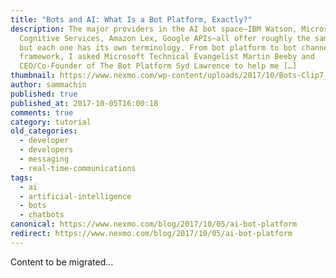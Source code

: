 ```yaml
---
title: "Bots and AI: What Is a Bot Platform, Exactly?"
description: The major providers in the AI bot space—IBM Watson, Microsoft
  Cognitive Services, Amazon Lex, Google APIs—all offer roughly the same things,
  but each one has its own terminology. From bot platform to bot channel to bot
  framework, I asked Microsoft Technical Evangelist Martin Beeby and
  CEO/Co-Founder of The Bot Platform Syd Lawrence to help me […]
thumbnail: https://www.nexmo.com/wp-content/uploads/2017/10/Bots-Clip7_800x300.jpg
author: sammachin
published: true
published_at: 2017-10-05T16:00:18
comments: true
category: tutorial
old_categories:
  - developer
  - developers
  - messaging
  - real-time-communications
tags:
  - ai
  - artificial-intelligence
  - bots
  - chatbots
canonical: https://www.nexmo.com/blog/2017/10/05/ai-bot-platform
redirect: https://www.nexmo.com/blog/2017/10/05/ai-bot-platform
---
```

Content to be migrated...